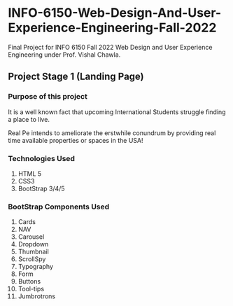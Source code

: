 # INFO-6150-Web-Design-And-User-Experience-Engineering-Fall-2022

Final Project for INFO 6150 Fall 2022 Web Design and User Experience Engineering under Prof. Vishal Chawla.

## Project Stage 1 (Landing Page)

### Purpose of this project

It is a well known fact that upcoming International Students struggle finding a place to live.
<br>

Real Pe intends to ameliorate the erstwhile conundrum by providing real time available properties or spaces in the USA!

### Technologies Used

1. HTML 5
2. CSS3
3. BootStrap 3/4/5

### BootStrap Components Used

1. Cards
2. NAV
3. Carousel
4. Dropdown
5. Thumbnail
6. ScrollSpy
7. Typography
8. Form
9. Buttons
10. Tool-tips
11. Jumbrotrons
